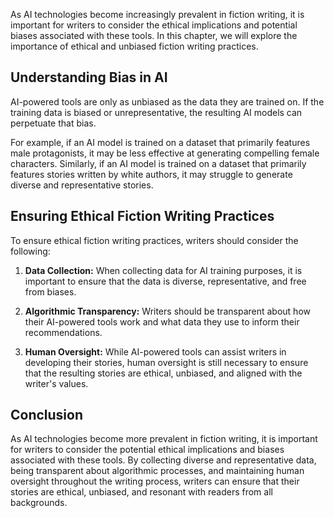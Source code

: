 
As AI technologies become increasingly prevalent in fiction writing, it is important for writers to consider the ethical implications and potential biases associated with these tools. In this chapter, we will explore the importance of ethical and unbiased fiction writing practices.

Understanding Bias in AI
------------------------

AI-powered tools are only as unbiased as the data they are trained on. If the training data is biased or unrepresentative, the resulting AI models can perpetuate that bias.

For example, if an AI model is trained on a dataset that primarily features male protagonists, it may be less effective at generating compelling female characters. Similarly, if an AI model is trained on a dataset that primarily features stories written by white authors, it may struggle to generate diverse and representative stories.

Ensuring Ethical Fiction Writing Practices
------------------------------------------

To ensure ethical fiction writing practices, writers should consider the following:

1. **Data Collection:** When collecting data for AI training purposes, it is important to ensure that the data is diverse, representative, and free from biases.

2. **Algorithmic Transparency:** Writers should be transparent about how their AI-powered tools work and what data they use to inform their recommendations.

3. **Human Oversight:** While AI-powered tools can assist writers in developing their stories, human oversight is still necessary to ensure that the resulting stories are ethical, unbiased, and aligned with the writer's values.

Conclusion
----------

As AI technologies become more prevalent in fiction writing, it is important for writers to consider the potential ethical implications and biases associated with these tools. By collecting diverse and representative data, being transparent about algorithmic processes, and maintaining human oversight throughout the writing process, writers can ensure that their stories are ethical, unbiased, and resonant with readers from all backgrounds.
